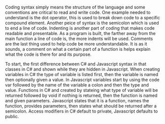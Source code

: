 Coding syntax simply means the structure of the language and some conventions are critical to read and write code. One example needed to understand is the dot operator, this is used to break down code to a specific compound element. Another peice of syntax is the semicolon which is used to end a line of code. Indenting is another part of coding that makes code readable and presentable. As a program is built, the farther away from the main function a line of code is, the more indents will be used. Comments are the last thing used to help code be more understandable. It is as it sounds, a comment on what a certain part of a function is helps explain what the code is there for and its purpose.


To start, the first difference between C# and Javascript syntax in that classes in C# and shown while they are hidden in Javascript. When creating variables in C# the type of variable is listed first, then the variable is named then optionally given a value. In Javascript variables start by using the code var followed by the name of the variable a colon and then the type and value. Functions in C# and created by stateing what type of variable will be returned followed by void if nothing is returned, then the function is named and given parameters. Javascript states that it is a function, names the function, provides parameters, then states what should be returned after a semicolon. Access modifiers in C# default to private, Javascript defaults to public.